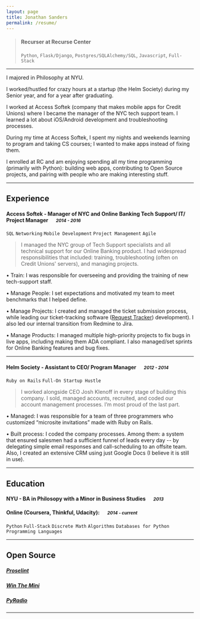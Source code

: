 ```yaml
---
layout: page
title: Jonathan Sanders
permalink: /resume/
---
```


> #### Recurser at Recurse Center
> `Python`, `Flask/Django`, `Postgres/SQLAlchemy/SQL`, `Javascript`, `Full-Stack`

---
I majored in Philosophy at NYU.

I worked/hustled for crazy hours at a startup (the Helm Society) during my Senior year, and for a year after graduating.

I worked at Access Softek (company that makes mobile apps for Credit Unions) where I became the manager of the NYC tech support team. I learned a lot about iOS/Android development and troubleshooting processes.

During my time at Access Softek, I spent my nights and weekends learning to program and taking CS courses; I wanted to make apps instead of fixing them.

I enrolled at RC and am enjoying spending all my time programming (primarily with Python): building web apps, contributing to Open Source projects, and pairing with people who are making interesting stuff.

---

## Experience

#### Access Softek - Manager of NYC and Online Banking Tech Support/ IT/ Project Manager &emsp; <small>*2014 - 2016*</small>

`SQL` `Networking` `Mobile Development` `Project Management` `Agile`

>I managed the NYC group of Tech Support specialists and all technical support for our Online Banking product. I had widespread responsibilities that included: training, troubleshooting (often on Credit Unions' servers), and managing projects.

•	Train: I was responsible for overseeing and providing the training of new tech-support staff.

•	Manage People: I set expectations and motivated my team to meet benchmarks that I helped define.

•	Manage Projects: I created and managed the ticket submission process, while leading our ticket-tracking software ([Request Tracker](https://bestpractical.com/request-tracker)) development).  I also led our internal transition from Redmine to Jira.

•	Manage Products: I managed multiple high-priority projects to fix bugs in live apps, including making them ADA compliant.  I also managed/set sprints for Online Banking features and bug fixes.

---

#### Helm Society - Assistant to CEO/ Program Manager &emsp; <small>*2012 - 2014*</small>

`Ruby on Rails` `Full-On Startup Hustle`

> I worked alongside CEO Josh Klenoff in every stage of building this company.  I sold, managed accounts, recruited, and coded our account management processes.  I’m most proud of the last part.

•	Managed: I was responsible for a team of three programmers who customized “microsite invitations” made with Ruby on Rails.

•	Built process: I coded the company processes.  Among them: a system that ensured salesmen had a sufficient funnel of leads every day -- by delegating simple email responses and call-scheduling to an offsite team.  Also, I created an extensive CRM using just Google Docs (I believe it is still in use).


---

## Education

#### NYU - BA in Philosopy with a Minor in Business Studies &emsp; <small>*2013*</small>


#### Online (Coursera, Thinkful, Udacity): &emsp; <small>*2014 - current*</small>
`Python` `Full-Stack` `Discrete Math` `Algorithms` `Databases for Python` `Programming Languages`

---

## Open Source

##### [Proselint](https://github.com/amperser/proselint)

##### [Win The Mini](https://github.com/j10sanders/crossword)

##### [PyRadio](https://github.com/coderholic/pyradio)
---

[homepage]: https://j10sanders.github.io/about/
[twitter]: https://twitter.com/jps458
[twit]: http://cdn-careers.sstatic.net/careers/Img/icon-twitter.png?v=b1bd58ad2034